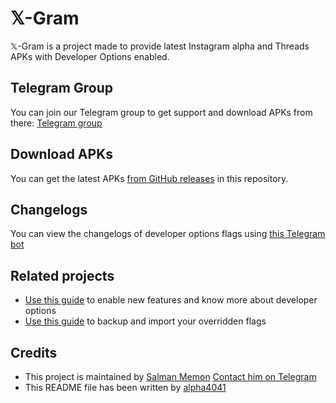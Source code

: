 # 𝕏-Gram
𝕏-Gram is a project made to provide latest Instagram alpha and Threads APKs with Developer Options enabled.

## Telegram Group
You can join our Telegram group to get support and download APKs from there: [Telegram group](https://t.me/+xkW2Uglf4ls5Nzc1)

## Download APKs
You can get the latest APKs [from GitHub releases](https://github.com/salmanmemon7/𝕏-Gram) in this repository.

## Changelogs
You can view the changelogs of developer options flags using [this Telegram bot](https://t.me/ChangelogForIG_Bot)

## Related projects
- [Use this guide](https://dani-repo.vercel.app/developer-guide/) to enable new features and know more about developer options
- [Use this guide](https://dani-repo.vercel.app/import-export/) to backup and import your overridden flags

## Credits
- This project is maintained by [Salman Memon](https://github.com/salmanmemon7)
  [Contact him on Telegram](https://t.me/Salman_memon)
- This README file has been written by [alpha4041](https://alph4.eu.org/)

